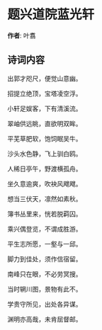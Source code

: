 # 题兴道院蓝光轩

**作者**: 叶翥

## 诗词内容

出郭才咫尺，便觉山意幽。

招提立绝顶，宝塔凌空浮。

小轩足娱客，下有清溪流。

翠岫供远眺，直欲明双眸。

平芜草肥软，饱饲眠吴牛。

沙头水色静，飞上驯白鸥。

人稀日亭午，野渡横孤舟。

坐久意逾爽，吹袂风飕飕。

想当三伏天，凛然如素秋。

簿书丛里来，恍若脱羁囚。

乘兴偶登览，不谓成胜游。

平生志所愿，一壑与一邱。

脚力到佳处，须作信宿留。

南峰只在眼，不必劳冥搜。

当时辋川图，景物有此不。

学贵守所见，出处各异谋。

渊明亦高哉，未肯屈督邮。

